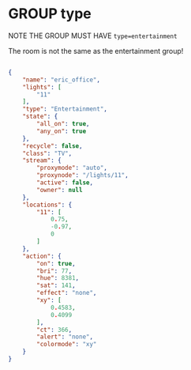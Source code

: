 # GROUP type


NOTE THE GROUP MUST HAVE `type=entertainment`

The room is not the same as the entertainment group!


```json

{
	"name": "eric_office",
	"lights": [
		"11"
	],
	"type": "Entertainment",
	"state": {
		"all_on": true,
		"any_on": true
	},
	"recycle": false,
	"class": "TV",
	"stream": {
		"proxymode": "auto",
		"proxynode": "/lights/11",
		"active": false,
		"owner": null
	},
	"locations": {
		"11": [
			0.75,
			-0.97,
			0
		]
	},
	"action": {
		"on": true,
		"bri": 77,
		"hue": 8381,
		"sat": 141,
		"effect": "none",
		"xy": [
			0.4583,
			0.4099
		],
		"ct": 366,
		"alert": "none",
		"colormode": "xy"
	}
}

```